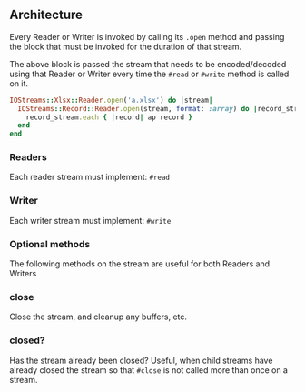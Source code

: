 ## Architecture

Every Reader or Writer is invoked by calling its `.open` method and passing the block
that must be invoked for the duration of that stream.

The above block is passed the stream that needs to be encoded/decoded using that
Reader or Writer every time the `#read` or `#write` method is called on it.

~~~ruby
IOStreams::Xlsx::Reader.open('a.xlsx') do |stream|
  IOStreams::Record::Reader.open(stream, format: :array) do |record_stream|
    record_stream.each { |record| ap record }
  end
end
~~~

### Readers

Each reader stream must implement: `#read`

### Writer

Each writer stream must implement: `#write`

### Optional methods

The following methods on the stream are useful for both Readers and Writers

### close

Close the stream, and cleanup any buffers, etc.

### closed?

Has the stream already been closed? Useful, when child streams have already closed the stream
so that `#close` is not called more than once on a stream.
